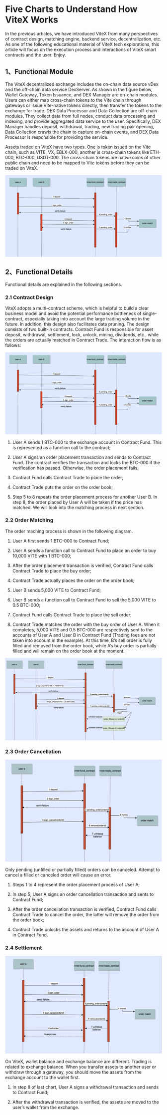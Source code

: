 # Five Charts to Understand How ViteX Works

In the previous articles, we have introduced ViteX from many perspectives of contract design, matching engine, backend service, decentralization, etc. As one of the following educational material of ViteX tech explorations, this article will focus on the execution process and interactions of ViteX smart contracts and the user. Enjoy.


## 1、Functional Module

The ViteX decentralized exchange includes the on-chain data source vDex and the off-chain data service DexServer. As shown in the figure below, Wallet Gateway, Token Issuance, and DEX Manager are on-chain modules. Users can either map cross-chain tokens to the Vite chain through gateways or issue Vite-native tokens directly, then transfer the tokens to the exchange for trade. DEX Data Processor and Data Collection are off-chain modules. They collect data from full nodes, conduct data processing and indexing, and provide aggregated data service to the user. Specifically, DEX Manager handles deposit, withdrawal, trading, new trading pair opening, Data Collection crawls the chain to capture on-chain events, and DEX Data Processor is responsible for providing the service.


Assets traded on ViteX have two types. One is token issued on the Vite chain, such as VITE, VX, EBLX-000; another is cross-chain tokens like ETH-000, BTC-000, USDT-000. The cross-chain tokens are native coins of other public chain and need to be mapped to Vite tokens before they can be traded on ViteX.

![](../../assets/images/viteX-graphic-2.png)


## 2、Functional Details

Functional details are explained in the following sections.


### 2.1 Contract Design

ViteX adopts a multi-contract scheme, which is helpful to build a clear business model and avoid the potential performance bottleneck of single-contract, especially taking into account the large trading volume in the future. In addition, this design also facilitates data pruning.
The design consists of two built-in contracts. Contract Fund is responsible for asset deposit, withdrawal, settlement, lock, unlock, mining, dividends, etc., while the orders are actually matched in Contract Trade. The interaction flow is as follows:

![](../../assets/images/viteX-graphic-2.png)



1. User A sends 1 BTC-000 to the exchange account in Contract Fund. This is represented as a function call to the contract;

2. User A signs an order placement transaction and sends to Contract Fund. The contract verifies the transaction and locks the BTC-000 if the verification has passed. Otherwise, the order placement fails;

3. Contract Fund calls Contract Trade to place the order;

4. Contract Trade puts the order on the order book;

5. Step 5 to 8 repeats the order placement process for another User B. In step 8, the order placed by User A will be taken if the price has matched. We will look into the matching process in next section.


### 2.2 Order Matching

The order maching process is shown in the following diagram.


1. User A first sends 1 BTC-000 to Contract Fund;

2. User A sends a function call to Contract Fund to place an order to buy 10,000 VITE with 1 BTC-000;

3. After the order placement transaction is verified, Contract Fund calls Contract Trade to place the buy order;

4. Contract Trade actually places the order on the order book;

5. User B sends 5,000 VITE to Contract Fund;

6. User B sends a function call to Contract Fund to sell the 5,000 VITE to 0.5 BTC-000;

7. Contract Fund calls Contract Trade to place the sell order;

8. Contract Trade matches the order with the buy order of User A. When it completes, 5,000 VITE and 0.5 BTC-000 are respectively sent to the accounts of User A and User B in Contract Fund (Trading fees are not taken into account in the example). At this time, B’s sell order is fully filled and removed from the order book, while A’s buy order is partially filled and will remain on the order book at the moment.


![](../../assets/images/viteX-graphic-3.png)



### 2.3 Order Cancellation


![](../../assets/images/viteX-graphic-4.png)


Only pending (unfilled or partially filled) orders can be canceled. Attempt to cancel a filled or canceled order will cause an error.

1. Steps 1 to 4 represent the order placement process of User A;

2. In step 5, User A signs an order cancellation transaction and sents to Contract Fund;

3. After the order cancellation transaction is verified, Contract Fund calls Contract Trade to cancel the order, the latter will remove the order from the order book;

4. Contract Trade unlocks the assets and returns to the account of User A in Contract Fund.


### 2.4 Settlement

![](../../assets/images/viteX-graphic-5.png)



On ViteX, wallet balance and exchange balance are different. Trading is related to exchange balance. When you transfer assets to another user or withdraw through a gateway, you should move the assets from the exchange account to the wallet first.

1. In step 8 of last chart, User A signs a withdrawal transaction and sends to Contract Fund;

2. After the withdrawal transaction is verified, the assets are moved to the user’s wallet from the exchange.
